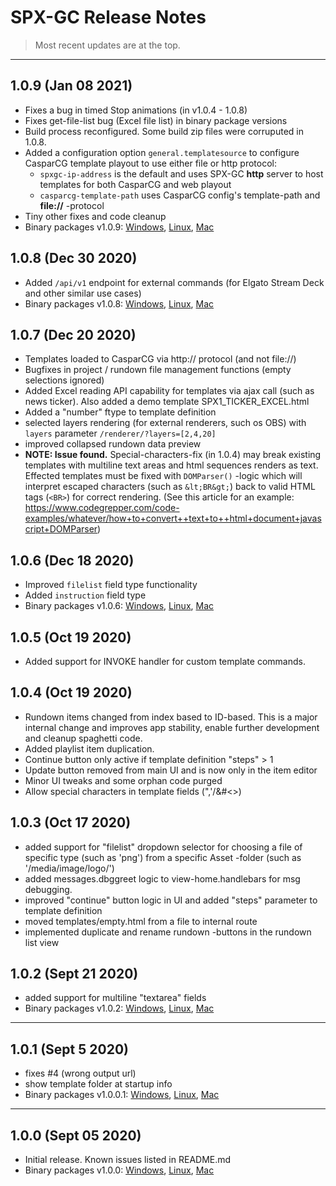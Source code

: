 
# SPX-GC Release Notes
> Most recent updates are at the top.

---
## **1.0.9** (Jan 08 2021)
<!-- NOPE!!! Fixes Mac binary package installation folder [issue (#3)](/../../issues/3). -->
- Fixes a bug in timed Stop animations (in v1.0.4 - 1.0.8)
- Fixes get-file-list bug (Excel file list) in binary package versions
- Build process reconfigured. Some build zip files were corruputed in 1.0.8.
- Added a configuration option `general.templatesource` to configure CasparCG template playout to use either file or http protocol: 
  * `spxgc-ip-address` is the default and uses SPX-GC **http** server to host templates for both CasparCG and web playout
  * `casparcg-template-path` uses CasparCG config's template-path and **file://** -protocol
- Tiny other fixes and code cleanup
- Binary packages v1.0.9:
    [Windows](https://storage.googleapis.com/spx-gc-bucket-fi/installers/1.0/SPX-GC_1_0_9_win64.zip),
    [Linux](https://storage.googleapis.com/spx-gc-bucket-fi/installers/1.0/SPX-GC_1_0_9_linux64.zip),
    [Mac](https://storage.googleapis.com/spx-gc-bucket-fi/installers/1.0/SPX-GC_1_0_9_linux64.zip)


## **1.0.8** (Dec 30 2020)
- Added `/api/v1` endpoint for external commands (for Elgato Stream Deck and other similar use cases)
- Binary packages v1.0.8:
    [Windows](https://storage.googleapis.com/spx-gc-bucket-fi/installers/1.0/SPX-GC_1_0_8_win64.zip),
    [Linux](https://storage.googleapis.com/spx-gc-bucket-fi/installers/1.0/SPX-GC_1_0_8_linux64.zip),
    [Mac](https://storage.googleapis.com/spx-gc-bucket-fi/installers/1.0/SPX-GC_1_0_8_linux64.zip)



## **1.0.7** (Dec 20 2020)
- Templates loaded to CasparCG via http:// protocol (and not file://)
- Bugfixes in project / rundown file management functions (empty selections ignored)
- Added Excel reading API capability for templates via ajax call (such as news ticker). Also added a demo template SPX1_TICKER_EXCEL.html
- Added a "number" ftype to template definition
- selected layers rendering (for external renderers, such os OBS) with `layers` parameter `/renderer/?layers=[2,4,20]`
- improved collapsed rundown data preview
- __NOTE: Issue found.__ Special-characters-fix (in 1.0.4) may break existing templates with multiline text areas and html sequences renders as text. Effected templates must be fixed with `DOMParser()` -logic which will interpret escaped characters (such as `&lt;BR&gt;`) back to valid HTML tags (`<BR>`) for correct rendering. (See this article for an example: https://www.codegrepper.com/code-examples/whatever/how+to+convert++text+to++html+document+javascript+DOMParser)

## **1.0.6** (Dec 18 2020)
- Improved `filelist` field type functionality
- Added `instruction` field type
- Binary packages v1.0.6:
    [Windows](https://storage.googleapis.com/spx-gc-bucket-fi/installers/1.0/SPX-GC_1_0_6_win64.zip),
    [Linux](https://storage.googleapis.com/spx-gc-bucket-fi/installers/1.0/SPX-GC_1_0_6_linux64.zip),
    [Mac](https://storage.googleapis.com/spx-gc-bucket-fi/installers/1.0/SPX-GC_1_0_6_linux64.zip)

## **1.0.5** (Oct 19 2020)
- Added support for INVOKE handler for custom template commands.

## **1.0.4** (Oct 19 2020)
- Rundown items changed from index based to ID-based. This is a major internal change and improves app stability, enable further development and cleanup spaghetti code.
- Added playlist item duplication.
- Continue button only active if template definition "steps" > 1
- Update button removed from main UI and is now only in the item editor
- Minor UI tweaks and some orphan code purged
- Allow special characters in template fields (",'/\&#<>)

## **1.0.3** (Oct 17 2020)
- added support for "filelist" dropdown selector for choosing a file of specific type (such as 'png') from a specific Asset -folder (such as '/media/image/logo/')
- added messages.dbggreet logic to view-home.handlebars for msg debugging.
- improved "continue" button logic in UI and added "steps" parameter to template definition
- moved templates/empty.html from a file to internal route
- implemented duplicate and rename rundown -buttons in the rundown list view

## **1.0.2** (Sept 21 2020)
- added support for multiline "textarea" fields
- Binary packages v1.0.2:
    [Windows](https://storage.googleapis.com/spx-gc-bucket-fi/installers/1.0/SPX-GC_1_0_2_win64.zip),
    [Linux](https://storage.googleapis.com/spx-gc-bucket-fi/installers/1.0/SPX-GC_1_0_2_linux64.zip),
    [Mac](https://storage.googleapis.com/spx-gc-bucket-fi/installers/1.0/SPX-GC_1_0_2_linux64.zip)
---

## **1.0.1** (Sept 5 2020)
- fixes #4 (wrong output url)
- show template folder at startup info
- Binary packages v1.0.0.1:
    [Windows](https://storage.googleapis.com/spx-gc-bucket-fi/installers/1.0/SPX-GC_1_0_0_1_win64.zip),
    [Linux](https://storage.googleapis.com/spx-gc-bucket-fi/installers/1.0/SPX-GC_1_0_0_1_linux64.zip),
    [Mac](https://storage.googleapis.com/spx-gc-bucket-fi/installers/1.0/SPX-GC_1_0_0_1_linux64.zip)
---

## **1.0.0** (Sept 05 2020)
- Initial release. Known issues listed in README.md
- Binary packages v1.0.0:
    [Windows](https://storage.googleapis.com/spx-gc-bucket-fi/installers/1.0/SPX-GC_1_0_0_win64.zip),
    [Linux](https://storage.googleapis.com/spx-gc-bucket-fi/installers/1.0/SPX-GC_1_0_0_linux64.zip),
    [Mac](https://storage.googleapis.com/spx-gc-bucket-fi/installers/1.0/SPX-GC_1_0_0_linux64.zip)

